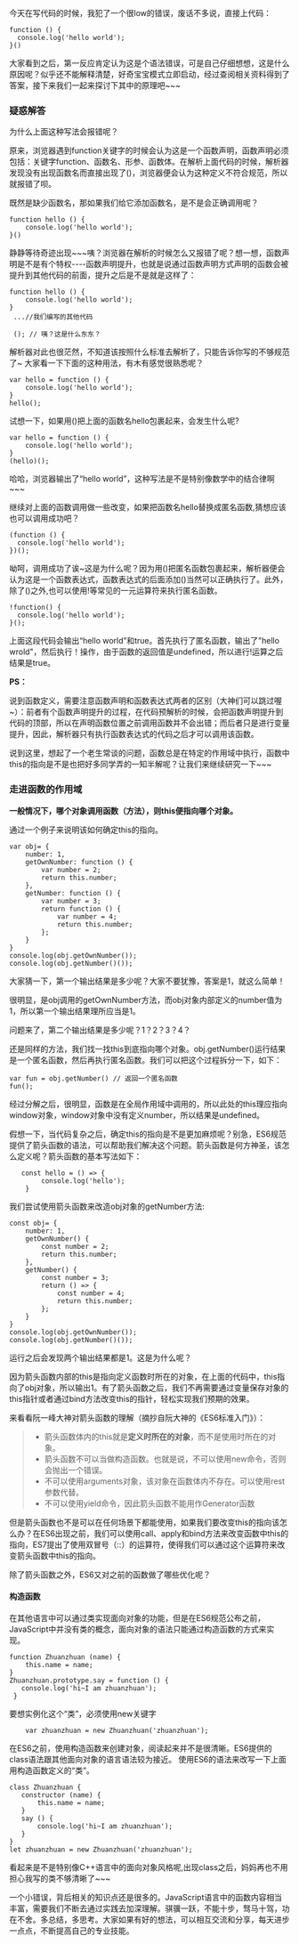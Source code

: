 今天在写代码的时候，我犯了一个很low的错误，废话不多说，直接上代码：

```
function () {
  console.log('hello world');
}()
```

大家看到之后，第一反应肯定认为这是个语法错误，可是自己仔细想想，这是什么原因呢？似乎还不能解释清楚，好奇宝宝模式立即启动，经过查阅相关资料得到了答案，接下来我们一起来探讨下其中的原理吧~~~


### 疑惑解答

为什么上面这种写法会报错呢？

原来，浏览器遇到function关键字的时候会认为这是一个函数声明，函数声明必须包括：关键字function、函数名、形参、函数体。在解析上面代码的时候，解析器发现没有出现函数名而直接出现了()，浏览器便会认为这种定义不符合规范，所以就报错了呗。

既然是缺少函数名，那如果我们给它添加函数名，是不是会正确调用呢？

```
function hello () {
    console.log('hello world');
}()
```

静静等待奇迹出现~~~咦？浏览器在解析的时候怎么又报错了呢？想一想，函数声明是不是有个特权----函数声明提升，也就是说通过函数声明方式声明的函数会被提升到其他代码的前面，提升之后是不是就是这样了：

```
function hello () {
    console.log('hello world');
}
 ...//我们编写的其他代码
 
 (); // 咦？这是什么东东？
```

解析器对此也很茫然，不知道该按照什么标准去解析了，只能告诉你写的不够规范了~
大家看一下下面的这种用法，有木有感觉很熟悉呢？

```
var hello = function () {
    console.log('hello world');
}
hello();
```

试想一下，如果用()把上面的函数名hello包裹起来，会发生什么呢?

```
var hello = function () {
    console.log('hello world');
}
(hello)();
```
哈哈，浏览器输出了“hello world”，这种写法是不是特别像数学中的结合律啊~~~

继续对上面的函数调用做一些改变，如果把函数名hello替换成匿名函数,猜想应该也可以调用成功吧？

```
(function () {
  console.log('hello world');
})();
```

呦呵，调用成功了诶~这是为什么呢？因为用()把匿名函数包裹起来，解析器便会认为这是一个函数表达式，函数表达式的后面添加()当然可以正确执行了。此外，除了()之外,也可以使用!等常见的一元运算符来执行匿名函数。

```
!function() {
  console.log('hello world');
}();
```

上面这段代码会输出“hello world”和true。首先执行了匿名函数，输出了"hello wrold"，然后执行！操作，由于函数的返回值是undefined，所以进行!运算之后结果是true。

**PS：**

说到函数定义，需要注意函数声明和函数表达式两者的区别（大神们可以跳过喔~）：前者有个函数声明提升的过程，在代码预解析的时候，会把函数声明提升到代码的顶部，所以在声明函数位置之前调用函数并不会出错；而后者只是进行变量提升，因此，解析器只有执行函数表达式的代码之后才可以调用该函数。


说到这里，想起了一个老生常谈的问题，函数总是在特定的作用域中执行，函数中this的指向是不是也把好多同学弄的一知半解呢？让我们来继续研究一下~~~

### 走进函数的作用域

**一般情况下，哪个对象调用函数（方法），则this便指向哪个对象。**

通过一个例子来说明该如何确定this的指向。

```
var obj= {
    number: 1,
    getOwnNumber: function () {
        var number = 2;
        return this.number;
    },
    getNumber: function () {
        var number = 3;
        return function () {
            var number = 4;
            return this.number;
        };
    }
}
console.log(obj.getOwnNumber());
console.log(obj.getNumber()());
```

大家猜一下，第一个输出结果是多少呢？大家不要犹豫，答案是1，就这么简单！

很明显，是obj调用的getOwnNumber方法，而obj对象内部定义的number值为1，所以第一个输出结果理所应当是1。

问题来了，第二个输出结果是多少呢？1？2？3？4？

还是同样的方法，我们找一找this到底指向哪个对象。obj.getNumber()运行结果是一个匿名函数，然后再执行匿名函数。我们可以把这个过程拆分一下，如下：
```
var fun = obj.getNumber() // 返回一个匿名函数
fun(); 
```
经过分解之后，很明显，函数是在全局作用域中调用的，所以此处的this理应指向window对象，window对象中没有定义number，所以结果是undefined。


假想一下，当代码复杂之后，确定this的指向是不是更加麻烦呢？别急，ES6规范提供了箭头函数的语法，可以帮助我们解决这个问题。箭头函数是何方神圣，该怎么定义呢？箭头函数的基本写法如下：

```
   const hello = () => {
        console.log('hello');
    }
```

我们尝试使用箭头函数来改造obj对象的getNumber方法:

```
const obj= {
    number: 1,
    getOwnNumber() {
        const number = 2;
        return this.number;
    },
    getNumber() {
        const number = 3;
        return () => {
            const number = 4;
            return this.number;
        };
    }
}
console.log(obj.getOwnNumber());
console.log(obj.getNumber()());
```

运行之后会发现两个输出结果都是1。这是为什么呢？

因为箭头函数内部的this是指向定义函数时所在的对象，在上面的代码中，this指向了obj对象，所以输出1。有了箭头函数之后，我们不再需要通过变量保存对象的this指针或者通过bind方法改变this的指针，轻松实现我们预期的效果。

来看看阮一峰大神对箭头函数的理解（摘抄自阮大神的《ES6标准入门》）：
> - 箭头函数体内的this就是**定义时所在的对象**，而不是使用时所在的对象。
> - 箭头函数不可以当做构造函数。也就是说，不可以使用new命令，否则会抛出一个错误。
> - 不可以使用arguments对象，该对象在函数体内不存在。可以使用rest参数代替。
> - 不可以使用yield命令，因此箭头函数不能用作Generator函数

但是箭头函数也不是可以在任何场景下都能使用，如果我们要改变this的指向该怎么办？在ES6出现之前，我们可以使用call、apply和bind方法来改变函数中this的指向，ES7提出了使用双冒号（::）的运算符，使得我们可以通过这个运算符来改变箭头函数中this的指向。

除了箭头函数之外，ES6又对之前的函数做了哪些优化呢？

#### 构造函数

在其他语言中可以通过类实现面向对象的功能，但是在ES6规范公布之前，JavaScript中并没有类的概念，面向对象的语法只能通过构造函数的方式来实现。

```
function Zhuanzhuan (name) {
    this.name = name;
}
Zhuanzhuan.prototype.say = function () {
   console.log('hi~I am zhuanzhuan');
 }
```

要想实例化这个“类”，必须使用new关键字

```
    var zhuanzhuan = new Zhuanzhuan('zhuanzhuan');
```

 在ES6之前，使用构造函数来创建对象，阅读起来并不是很清晰。ES6提供的class语法跟其他面向对象的语言语法较为接近。
 使用ES6的语法来改写一下上面用构造函数定义的“类”。
 
 ```
class Zhuanzhuan {
    constructor (name) {
        this.name = name;
    }
    say () {
        console.log('hi~I am zhuanzhuan');
    }
}
 let zhuanzhuan = new Zhuanzhuan('zhuanzhuan');
```

看起来是不是特别像C++语言中的面向对象风格呢,出现class之后，妈妈再也不用担心我写的类不够清晰了~~~

一个小错误，背后相关的知识点还是很多的。JavaScript语言中的函数内容相当丰富，需要我们不断去通过实践去加深理解。骐骥一跃，不能十步，驽马十驾，功在不舍。多总结，多思考。大家如果有好的想法，可以相互交流和分享，每天进步一点点，不断提高自己的专业技能。